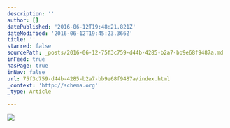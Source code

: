 ```yaml
---
description: ''
author: []
datePublished: '2016-06-12T19:48:21.821Z'
dateModified: '2016-06-12T19:45:23.366Z'
title: ''
starred: false
sourcePath: _posts/2016-06-12-75f3c759-d44b-4285-b2a7-bb9e68f9487a.md
inFeed: true
hasPage: true
inNav: false
url: 75f3c759-d44b-4285-b2a7-bb9e68f9487a/index.html
_context: 'http://schema.org'
_type: Article

---
```

![](https://the-grid-user-content.s3-us-west-2.amazonaws.com/79028484-0c25-44dc-ad58-9b01e776dbb7.jpg)
